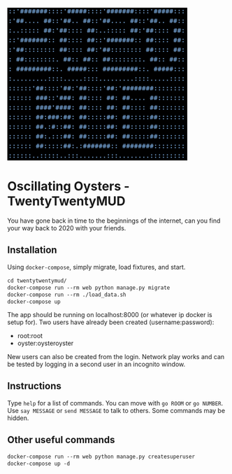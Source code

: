 ![Logo](banner.png)

# Oscillating Oysters - TwentyTwentyMUD

You have gone back in time to the beginnings of the internet, can you find
your way back to 2020 with your friends.

## Installation

Using `docker-compose`, simply migrate, load fixtures, and start. 
```
cd twentytwentymud/
docker-compose run --rm web python manage.py migrate
docker-compose run --rm ./load_data.sh
docker-compose up
```
The app should be running on localhost:8000 (or whatever ip docker is setup for).
Two users have already been created (username:password):

- root:root
- oyster:oysteroyster

New users can also be created from the login. Network play works and can be
tested by logging in a second user in an incognito window.

## Instructions

Type `help` for a list of commands. You can move with `go ROOM` or `go NUMBER`.
Use `say MESSAGE` or `send MESSAGE` to talk to others. Some commands may be
hidden.

## Other useful commands
```
docker-compose run --rm web python manage.py createsuperuser
docker-compose up -d
```
